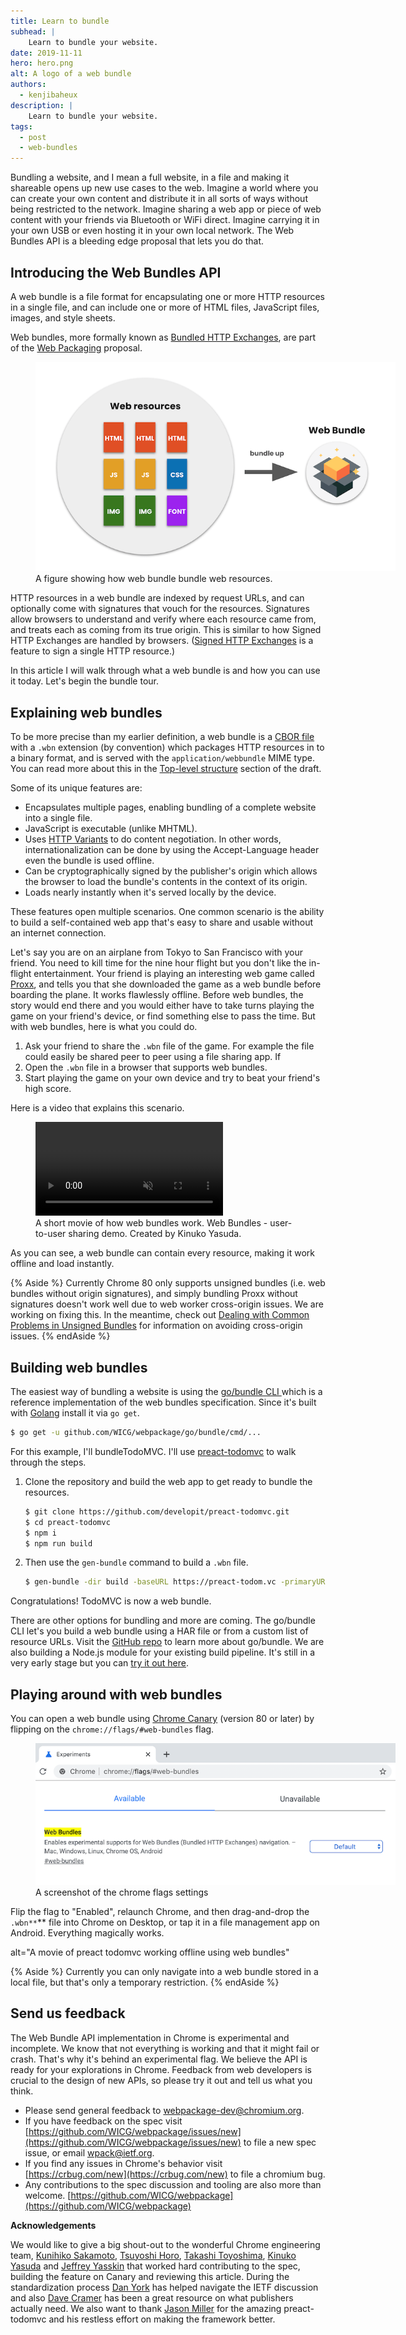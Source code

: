 ```yaml
---
title: Learn to bundle
subhead: |
    Learn to bundle your website.
date: 2019-11-11
hero: hero.png
alt: A logo of a web bundle
authors:
  - kenjibaheux
description: |
    Learn to bundle your website.
tags:
  - post
  - web-bundles
---
```


Bundling a website, and I mean a full website, in a file and making it shareable
opens up new use cases to the web. Imagine a world where you can create your own
content and distribute it in all sorts of ways without being restricted to the
network. Imagine sharing a web app or piece of web content with your friends via
Bluetooth or WiFi direct. Imagine carrying it in your own USB or even hosting it
in your own local network. The Web Bundles API is a bleeding edge proposal that
lets you do that.

## Introducing the Web Bundles API

A web bundle is a file format for encapsulating one or more HTTP resources in a
single file, and can include one or more of HTML files, JavaScript files,
images, and style sheets.

 Web bundles, more formally known as [Bundled HTTP
 Exchanges](https://wicg.github.io/webpackage/draft-yasskin-wpack-bundled-exchanges.html),
 are part of the [Web Packaging](https://goto.google.com/webpackaging-one-pager)
 proposal.

<figure class="w-figure  w-figure--center">
  <img src="webbundle.png" alt="A figure showing how web bundle bundle web resources" style="max-width: 60vw">
  <figcaption class="w-figcaption">
    A figure showing how web bundle bundle web resources.
  </figcaption>
</figure>

HTTP resources in a web bundle are indexed by request URLs, and can optionally
come with signatures that vouch for the resources. Signatures allow browsers to
understand and verify where each resource came from, and treats each as coming
from its true origin. This is similar to how Signed HTTP Exchanges are handled
by browsers. ([Signed HTTP
Exchanges](https://developers.google.com/web/updates/2018/11/signed-exchanges)
is a feature to sign a single HTTP resource.)


In this article I will walk through what a web bundle is and how you can use it
today. Let's begin the bundle tour.


## Explaining web bundles

To be more precise than my earlier definition, a web bundle is a [CBOR
file](https://cbor.io/) with a `.wbn` extension (by convention) which packages
HTTP resources in to a binary format, and is served with the
`application/webbundle` MIME type. You can read more about this in the
[Top-level
structure](https://wicg.github.io/webpackage/draft-yasskin-wpack-bundled-exchanges.html#top-level)
section of the draft.

Some of its unique features are:

* Encapsulates multiple pages, enabling bundling of a complete website into a single file.
* JavaScript is executable (unlike MHTML).
* Uses [HTTP
  Variants](https://tools.ietf.org/id/draft-ietf-httpbis-variants-00.html) to do
  content negotiation. In other words, internationalization can be done by using
  the Accept-Language header even the bundle is used offline.
* Can be cryptographically signed by the publisher's origin which allows the
  browser to load the bundle's contents in the context of its origin.
* Loads nearly instantly when it's served locally by the device.

These features open multiple scenarios. One common scenario is the ability to
build a self-contained web app that's easy to share and usable without an
internet connection.

Let's say you are on an airplane from Tokyo to San Francisco with your friend.
You need to kill time for the nine hour flight but you don't like the in-flight
entertainment. Your friend is playing an interesting web game called
[Proxx](https://proxx.app/), and tells you that she downloaded the game as a web
bundle before boarding the plane. It works flawlessly offline. Before web
bundles, the story would end there and you would either have to take turns
playing the game on your friend's device, or find something else to pass the
time. But with web bundles, here is what you could do.

1. Ask your friend to share the `.wbn` file of the game. For example the file
   could easily be shared peer to peer using a file sharing app. If
2. Open the `.wbn` file in a browser that supports web bundles.
3. Start playing the game on your own device and try to beat your friend's high
   score.

Here is a video that explains this scenario.

<figure class="w-figure w-figure--fullbleed">
  <video controls autoplay loop muted class="w-screenshot">
    <source src="https://youtu.be/xAujz66la3Y">
  </video>
 <figcaption class="w-figcaption w-figcaption--fullbleed">
    A short movie of how web bundles work. Web Bundles - user-to-user sharing demo. Created by Kinuko Yasuda.
  </figcaption>
</figure>

As you can see, a web bundle can contain every resource, making it work offline
and load instantly.

{% Aside %}
  Currently Chrome 80 only supports unsigned bundles (i.e. web bundles without
  origin signatures), and simply bundling Proxx without signatures doesn't work
  well due to web worker cross-origin issues. We are working on fixing this. In
  the meantime, check out [Dealing with Common Problems in Unsigned
  Bundles](https://chromium.googlesource.com/chromium/src/+/refs/heads/master/content/browser/web_package/using_web_bundles.md#Dealing-with-Common-Problems-in-Unsigned-Bundles)
  for information on avoiding cross-origin issues.
{% endAside %}


## Building web bundles

The easiest way of bundling a website is using the [go/bundle CLI
](https://github.com/WICG/webpackage/tree/master/go/bundle)which is a reference
implementation of the web bundles specification. Since it's built with
[Golang](https://golang.org/) install it via `go get`.


```bash
$ go get -u github.com/WICG/webpackage/go/bundle/cmd/...
```


For this example, I'll bundleTodoMVC. I'll use [preact-todomvc](https://github.com/developit/preact-todomvc) to walk through the steps.



1. Clone the repository and build the web app to get ready to bundle the resources.

    ```bash
    $ git clone https://github.com/developit/preact-todomvc.git
    $ cd preact-todomvc
    $ npm i
    $ npm run build
    ```

2. Then use the `gen-bundle` command to build a `.wbn` file.

    ```bash
    $ gen-bundle -dir build -baseURL https://preact-todom.vc -primaryURL https://preact-todom.vc -o todomvc.wbn
    ```

Congratulations! TodoMVC is now a web bundle.

There are other options for bundling and more are coming. The go/bundle CLI
let's you build a web bundle using a HAR file or from a custom list of resource
URLs. Visit the [GitHub
repo](https://github.com/WICG/webpackage/tree/master/go/bundle) to learn more
about go/bundle. We are also building a Node.js module for  your existing build
pipeline. It's still in a very early stage but you can [try it out
here](https://www.npmjs.com/package/wbn).


## Playing around with web bundles

You can open a web bundle using [Chrome
Canary](https://www.google.com/chrome/canary/) (version 80 or later) by flipping
on the `chrome://flags/#web-bundles` flag.

<figure class="w-figure  w-figure--center">
  <img src="chromeflag.png" alt="A screenshot of the chrome flags settings" style="max-width: 60vw">
  <figcaption class="w-figcaption">
    A screenshot of the chrome flags settings
  </figcaption>
</figure>


Flip the flag to "Enabled", relaunch Chrome, and then drag-and-drop the
`.wbn**`** file into Chrome on Desktop, or tap it in a file management app on
Android. Everything magically works.

alt="A movie of preact todomvc working offline using web bundles"


{% Aside %}
  Currently you can only navigate into a web bundle stored in a local file, but
  that's only a temporary restriction.
{% endAside %}


## Send us feedback

The Web Bundle API implementation in Chrome is experimental and incomplete. We
know that not everything is working and that it might fail or crash. That's why
it's behind an experimental flag. We believe the API is ready for your
explorations in Chrome. Feedback from web developers is crucial to the design of
new APIs, so please try it out and tell us what you think.



* Please send general feedback to
  [webpackage-dev@chromium.org](mailto:webpackage-dev@chromium.org).
* If you have feedback on the spec visit
  [https://github.com/WICG/webpackage/issues/new](https://github.com/WICG/webpackage/issues/new)
  to file a new spec issue, or email [wpack@ietf.org](mailto:wpack@ietf.org).
* If you find any issues in Chrome's behavior visit
  [https://crbug.com/new](https://crbug.com/new) to file a chromium bug.
* Any contributions to the spec discussion and tooling are also more than
  welcome.
  [https://github.com/WICG/webpackage](https://github.com/WICG/webpackage)

**Acknowledgements**

We would like to give a big shout-out to the wonderful Chrome engineering team,
[Kunihiko Sakamoto](https://github.com/irori), [Tsuyoshi
Horo](https://twitter.com/horo), [Takashi
Toyoshima](https://twitter.com/toyoshim), [Kinuko
Yasuda](https://twitter.com/kinu) and [Jeffrey
Yasskin](https://twitter.com/jyasskin) that worked hard contributing to the
spec, building the feature on Canary and reviewing this article. During the
standardization process [Dan York](http://danyork.me/) has helped navigate the
IETF discussion and also [Dave Cramer](https://twitter.com/dauwhe) has been a
great resource on what publishers actually need. We also want to thank [Jason
Miller](https://twitter.com/_developit) for the amazing preact-todomvc and his
restless effort on making the framework better.
